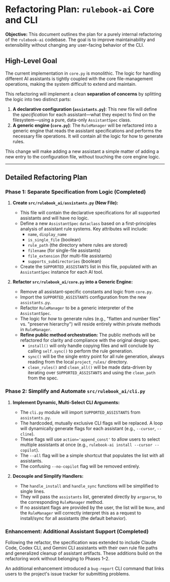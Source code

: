 # Refactoring Plan: `rulebook-ai` Core and CLI

**Objective:** This document outlines the plan for a purely internal refactoring of the `rulebook-ai` codebase. The goal is to improve maintainability and extensibility without changing any user-facing behavior of the CLI.

## High-Level Goal

The current implementation in `core.py` is monolithic. The logic for handling different AI assistants is tightly coupled with the core file-management operations, making the system difficult to extend and maintain.

This refactoring will implement a clean **separation of concerns** by splitting the logic into two distinct parts:
1.  **A declarative configuration (`assistants.py`)**: This new file will define the *specification* for each assistant—what they expect to find on the filesystem—using a pure, data-only `AssistantSpec` class.
2.  **A generic engine (`core.py`)**: The `RuleManager` will be refactored into a generic engine that reads the assistant specifications and performs the necessary file operations. It will contain all the logic for how to generate rules.

This change will make adding a new assistant a simple matter of adding a new entry to the configuration file, without touching the core engine logic.

---

## Detailed Refactoring Plan

### Phase 1: Separate Specification from Logic (Completed)

1.  **Create `src/rulebook_ai/assistants.py` (New File):**
    *   This file will contain the declarative specifications for all supported assistants and will have no logic.
    *   Define a new `AssistantSpec` `dataclass` based on a first-principles analysis of assistant rule systems. Key attributes will include:
        *   `name`, `display_name`
        *   `is_single_file` (boolean)
        *   `rule_path` (the directory where rules are stored)
        *   `filename` (for single-file assistants)
        *   `file_extension` (for multi-file assistants)
        *   `supports_subdirectories` (boolean)
    *   Create the `SUPPORTED_ASSISTANTS` list in this file, populated with an `AssistantSpec` instance for each AI tool.

2.  **Refactor `src/rulebook_ai/core.py` into a Generic Engine:**
    *   Remove all assistant-specific constants and logic from `core.py`.
    *   Import the `SUPPORTED_ASSISTANTS` configuration from the new `assistants.py`.
    *   Refactor `RuleManager` to be a generic interpreter of the `AssistantSpec`.
    *   The logic for *how* to generate rules (e.g., "flatten and number files" vs. "preserve hierarchy") will reside entirely within private methods in `RuleManager`.
    *   **Refine public method orchestration:** The public methods will be refactored for clarity and compliance with the original design spec.
        *   `install()` will only handle copying files and will conclude by calling `self.sync()` to perform the rule generation.
        *   `sync()` will be the single entry point for all rule generation, always reading from the local `project_rules/` directory.
        *   `clean_rules()` and `clean_all()` will be made data-driven by iterating over `SUPPORTED_ASSISTANTS` and using the `clean_path` from the spec.

### Phase 2: Simplify and Automate `src/rulebook_ai/cli.py`

1.  **Implement Dynamic, Multi-Select CLI Arguments:**
    *   The `cli.py` module will import `SUPPORTED_ASSISTANTS` from `assistants.py`.
    *   The hardcoded, mutually exclusive CLI flags will be replaced. A loop will dynamically generate flags for each assistant (e.g., `--cursor`, `--cline`).
    *   These flags will use `action='append_const'` to allow users to select multiple assistants at once (e.g., `rulebook-ai install --cursor --copilot`).
    *   The `--all` flag will be a simple shortcut that populates the list with all assistants.
    *   The confusing `--no-copilot` flag will be removed entirely.

2.  **Decouple and Simplify Handlers:**
    *   The `handle_install` and `handle_sync` functions will be simplified to single lines.
    *   They will pass the `assistants` list, generated directly by `argparse`, to the corresponding `RuleManager` method.
    *   If no assistant flags are provided by the user, the list will be `None`, and the `RuleManager` will correctly interpret this as a request to install/sync for all assistants (the default behavior).

### Enhancement: Additional Assistant Support (Completed)

Following the refactor, the specification was extended to include Claude Code, Codex CLI, and Gemini CLI assistants with their own rule file paths and generalized cleanup of assistant artifacts. These additions build on the refactoring work without belonging to Phases 1–2.

An additional enhancement introduced a `bug-report` CLI command that links users to the project's issue tracker for submitting problems.
